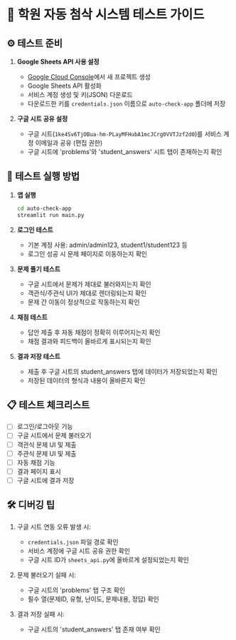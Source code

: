 # 🧪 학원 자동 첨삭 시스템 테스트 가이드

## ⚙️ 테스트 준비

1. **Google Sheets API 사용 설정**
   - [Google Cloud Console](https://console.cloud.google.com/)에서 새 프로젝트 생성
   - Google Sheets API 활성화
   - 서비스 계정 생성 및 키(JSON) 다운로드
   - 다운로드한 키를 `credentials.json` 이름으로 `auto-check-app` 폴더에 저장

2. **구글 시트 공유 설정**
   - 구글 시트(`1ke4Sv6TjOBua-hm-PLayMFHubA1mcJCrg0VVTJzf2d0`)를 서비스 계정 이메일과 공유 (편집 권한)
   - 구글 시트에 'problems'와 'student_answers' 시트 탭이 존재하는지 확인

## 🧮 테스트 실행 방법

1. **앱 실행**
   ```bash
   cd auto-check-app
   streamlit run main.py
   ```

2. **로그인 테스트**
   - 기본 계정 사용: admin/admin123, student1/student123 등
   - 로그인 성공 시 문제 페이지로 이동하는지 확인

3. **문제 풀기 테스트**
   - 구글 시트에서 문제가 제대로 불러와지는지 확인
   - 객관식/주관식 UI가 제대로 렌더링되는지 확인
   - 문제 간 이동이 정상적으로 작동하는지 확인

4. **채점 테스트**
   - 답안 제출 후 자동 채점이 정확히 이루어지는지 확인
   - 채점 결과와 피드백이 올바르게 표시되는지 확인

5. **결과 저장 테스트**
   - 제출 후 구글 시트의 student_answers 탭에 데이터가 저장되었는지 확인
   - 저장된 데이터의 형식과 내용이 올바른지 확인

## 📋 테스트 체크리스트

- [ ] 로그인/로그아웃 기능
- [ ] 구글 시트에서 문제 불러오기
- [ ] 객관식 문제 UI 및 제출
- [ ] 주관식 문제 UI 및 제출
- [ ] 자동 채점 기능
- [ ] 결과 페이지 표시
- [ ] 구글 시트에 결과 저장

## 🛠️ 디버깅 팁

1. 구글 시트 연동 오류 발생 시:
   - `credentials.json` 파일 경로 확인
   - 서비스 계정에 구글 시트 공유 권한 확인
   - 구글 시트 ID가 `sheets_api.py`에 올바르게 설정되었는지 확인

2. 문제 불러오기 실패 시:
   - 구글 시트의 'problems' 탭 구조 확인
   - 필수 열(문제ID, 유형, 난이도, 문제내용, 정답) 확인

3. 결과 저장 실패 시:
   - 구글 시트의 'student_answers' 탭 존재 여부 확인
 